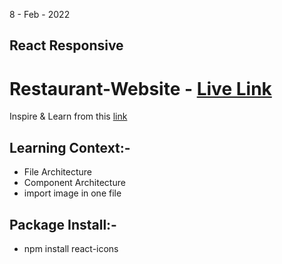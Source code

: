 8 - Feb - 2022
## React Responsive
# Restaurant-Website - [Live Link](https)

Inspire & Learn from this [link](https://youtu.be/4oV65GVVits)

## Learning Context:- 
- File Architecture 
- Component Architecture 
- import image in one file 

## Package Install:-
- npm install react-icons


